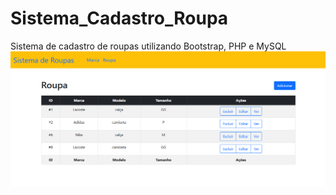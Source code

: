 # Sistema_Cadastro_Roupa
Sistema de cadastro de roupas utilizando Bootstrap, PHP e MySQL
![PRINT!](sisroupas/img/print.png)
